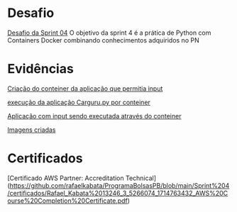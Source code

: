 # Desafio
[Desafio da Sprint 04](https://github.com/rafaelkabata/ProgramaBolsasPB/tree/main/Sprint%204/Desafio)
O objetivo da sprint 4 é a prática de Python com Containers Docker combinando conhecimentos adquiridos no PN

</div>

# Evidências
[Criação do conteiner da aplicação que permitia input](https://github.com/rafaelkabata/ProgramaBolsasPB/blob/main/Sprint%204/evidencias/Criacao_imagem_hash.png)

[execução da aplicação Carguru.py por conteiner](https://github.com/rafaelkabata/ProgramaBolsasPB/blob/main/Sprint%204/evidencias/carguru_executado.png)

[Aplicação com input sendo executada através do conteiner](https://github.com/rafaelkabata/ProgramaBolsasPB/blob/main/Sprint%204/evidencias/hash_executado.png)

[Imagens criadas](https://github.com/rafaelkabata/ProgramaBolsasPB/blob/main/Sprint%204/evidencias/imagens_criadas.png)
</div>

# Certificados

[Certificado AWS Partner: Accreditation Technical] (https://github.com/rafaelkabata/ProgramaBolsasPB/blob/main/Sprint%204/certificados/Rafael_Kabata%2013246_3_5266074_1714763432_AWS%20Course%20Completion%20Certificate.pdf)
